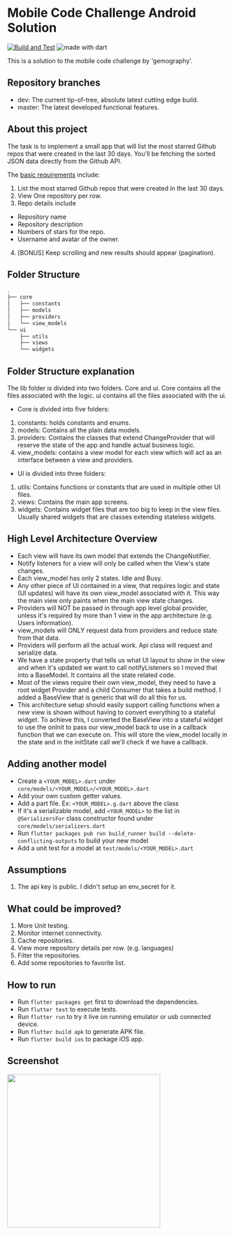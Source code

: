 # Mobile Code Challenge Android Solution

[![Build and Test](https://github.com/MichaelKMalak/mobile-code-challenge-solution-flutter/workflows/Build%20and%20Test/badge.svg)](https://github.com/MichaelKMalak/mobile-code-challenge-solution-flutter/actions?query=workflow%3A%22Build+and+Test%22) <img src="https://img.shields.io/badge/made%20with-dart-blue.svg" alt="made with dart">

This is a solution to the mobile code challenge by 'gemography'. 

## Repository branches
* dev: The current tip-of-tree, absolute latest cutting edge build. 
* master: The latest developed functional features.

## About this project
The task is to implement a small app that will list the most starred Github repos that were created in the last 30 days. You'll be fetching the sorted JSON data directly from the Github API.

The [basic requirements](https://github.com/gemography/mobile-coding-challenge) include:
 
1. List the most starred Github repos that were created in the last 30 days.
2. View One repository per row.
3. Repo details include
  * Repository name
  * Repository description 
  * Numbers of stars for the repo. 
  * Username and avatar of the owner. 
4. [BONUS] Keep scrolling and new results should appear (pagination).

## Folder Structure
```bash
.
├── core
│   ├── constants
│   ├── models
│   ├── providers
│   └── view_models
└── ui
    ├── utils
    ├── views
    └── widgets
```

## Folder Structure explanation
The lib folder is divided into two folders. Core and ui. Core contains all the files associated with the logic. ui contains all the files associated with the ui. 

- Core is divided into five folders:
1. constants: holds constants and enums.
2. models: Contains all the plain data models.
3. providers: Contains the classes that extend ChangeProvider that will reserve the state of the app and handle actual business logic.
4. view_models: contains a view model for each view which will act as an interface between a view and providers.

- UI is divided into three folders:
1. utils: Contains functions or constants that are used in multiple other UI files.
2. views: Contains the main app screens.
3. widgets: Contains widget files that are too big to keep in the view files. Usually shared widgets that are classes extending stateless widgets.

## High Level Architecture Overview
- Each view will have its own model that extends the ChangeNotifier.
- Notify listeners for a view will only be called when the View's state changes.
- Each view_model has only 2 states. Idle and Busy. 
- Any other piece of UI contained in a view, that requires logic and state (UI updates) will have its own view_model associated with it. This way the main view only paints when the main view state changes.
- Providers will NOT be passed in through app level global provider, unless it's required by more than 1 view in the app architecture (e.g. Users information).
- view_models will ONLY request data from providers and reduce state from that data.
- Providers will perform all the actual work. Api class will request and serialize data. 
- We have a state property that tells us what UI layout to show in the view and when it's updated we want to call notifyListeners so I moved that into a BaseModel. It contains all the state related code.
- Most of the views require their own view_model, they need to have a root widget Provider and a child Consumer that takes a build method. I added a BaseView that is generic that will do all this for us. 
- This architecture setup should easily support calling functions when a new view is shown without having to convert everything to a stateful widget. To achieve this, I converted the BaseView into a stateful widget to use the onInit to pass our view_model back to use in a callback function that we can execute on. This will store the view_model locally in the state and in the initState call we'll check if we have a callback.

## Adding another model
- Create a `<YOUR_MODEL>.dart` under `core/models/<YOUR_MODEL>/<YOUR_MODEL>.dart`
- Add your own custom getter values.
- Add a part file. Ex: `<YOUR_MODEL>.g.dart` above the class
- If it's a serializable model, add `<YOUR_MODEL>` to the list in `@SerializersFor` class constructor found under `core/models/serializers.dart`
- Run `flutter packages pub run build_runner build --delete-conflicting-outputs` to build your new model
- Add a unit test for a model at `test/models/<YOUR_MODEL>.dart`

## Assumptions
1. The api key is public. I didn't setup an env_secret for it.

## What could be improved?
1. More Unit testing.
2. Monitor internet connectivity.
3. Cache repositories.
4. View more repository details per row. (e.g. languages)
5. Filter the repositories.
6. Add some repositories to favorite list.

## How to run ##
  - Run `flutter packages get` first to download the dependencies.
  - Run `flutter test` to execute tests.
  - Run `flutter run` to try it live on running emulator or usb connected device.
  - Run `flutter build apk` to generate APK file.
  - Run `flutter build ios` to package iOS app.
  
## Screenshot
<img src="https://github.com/MichaelKMalak/mobile-code-challenge-solution-flutter/blob/master/screenshots/MVP_1.png" width="350" />